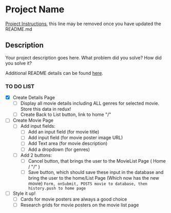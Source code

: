 # Project Name

[Project Instructions](./INSTRUCTIONS.md), this line may be removed once you have updated the README.md

## Description

Your project description goes here. What problem did you solve? How did you solve it?

Additional README details can be found [here](https://github.com/PrimeAcademy/readme-template/blob/master/README.md).

### TO DO LIST

- [x] Create Details Page
    - [ ] Display all movie details including ALL genres for selected movie. Store this data in redux!
    - [ ] Create Back to List button, link to home "/" 
- [ ] Create Movie Page
    - [ ] Add input fields:
        - [ ] Add an input field (for movie title)
        - [ ] Add input field (for movie poster image URL)
        - [ ] Add Text area (for movie description)
        - [ ] Add a dropdown (for genres)
    - [ ] Add 2 buttons:
        - [ ] Cancel button, that brings the user to the MovieList Page ( Home / "/" )
        - [ ] Save button, which should save these input in the database and bring the user to the home/List Page (Which now has the new movie)
            `Form, onSubmit, POSTS movie to database, then history.push to home page`
- [ ] Style it up!
    - [ ] Cards for movie posters are always a good choice
    - [ ] Research grids for movie posters on the movie list page